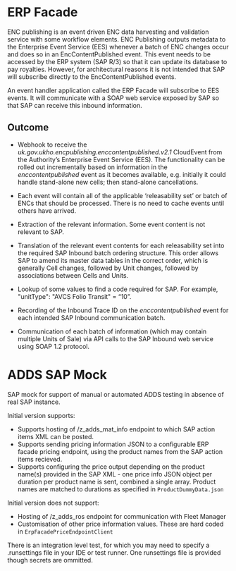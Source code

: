 # ERP Facade
ENC publishing is an event driven ENC data harvesting and validation service with some workflow elements. ENC Publishing outputs metadata to the Enterprise Event Service (EES) whenever a batch of ENC changes occur and does so in an EncContentPublished event. This event needs to be accessed by the ERP system (SAP R/3) so that it can update its database to pay royalties. However, for architectural reasons it is not intended that SAP will subscribe directly to the EncContentPublished events.
 
An event handler application called the ERP Facade will subscribe to EES events. It will communicate with a SOAP web service exposed by SAP so that SAP can receive this inbound information.
 
## Outcome
 
* Webhook to receive the *uk.gov.ukho.encpublishing.enccontentpublished.v2.1* CloudEvent from the Authority’s Enterprise Event Service (EES). The functionality can be rolled out incrementally based on information in the *enccontentpublished* event as it becomes available, e.g. initially it could handle stand-alone new cells; then stand-alone cancellations.
 
* Each event will contain all of the applicable ‘releasability set’ or batch of ENCs that should be processed. There is no need to cache events until others have arrived.
 
* Extraction of the relevant information. Some event content is not relevant to SAP.
 
* Translation of the relevant event contents for each releasability set into the required SAP Inbound batch ordering structure. This order allows SAP to amend its master data tables in the correct order, which is generally Cell changes, followed by Unit changes, followed by associations between Cells and Units.
 
* Lookup of some values to find a code required for SAP. For example, "unitType": "AVCS Folio Transit" = “10”.
 
* Recording of the Inbound Trace ID on the *enccontentpublished* event for each intended SAP Inbound communication batch.
 
* Communication of each batch of information (which may contain multiple Units of Sale) via API calls to the SAP Inbound web service using SOAP 1.2 protocol.

# ADDS SAP Mock

SAP mock for support of manual or automated ADDS testing in absence of real SAP instance.

Initial version supports:
- Supports hosting of /z_adds_mat_info endpoint to which SAP action items XML can be posted.
- Supports sending pricing information JSON to a configurable ERP facade pricing endpoint, using the product names from the SAP action items recieved.
- Supports configuring the price output depending on the product name(s) provided in the SAP XML - one price info JSON object per duration per product name is sent, combined a single array. Product names are matched to durations as specified in `ProductDummyData.json`

Initial version does not support:
- Hosting of /z_adds_ros endpoint for communication with Fleet Manager
- Customisation of other price information values. These are hard coded in `ErpFacadePriceEndpointClient`

There is an integration level test, for which you may need to specify a .runsettings file in your IDE or test runner. One runsettings file is provided though secrets are ommitted.
